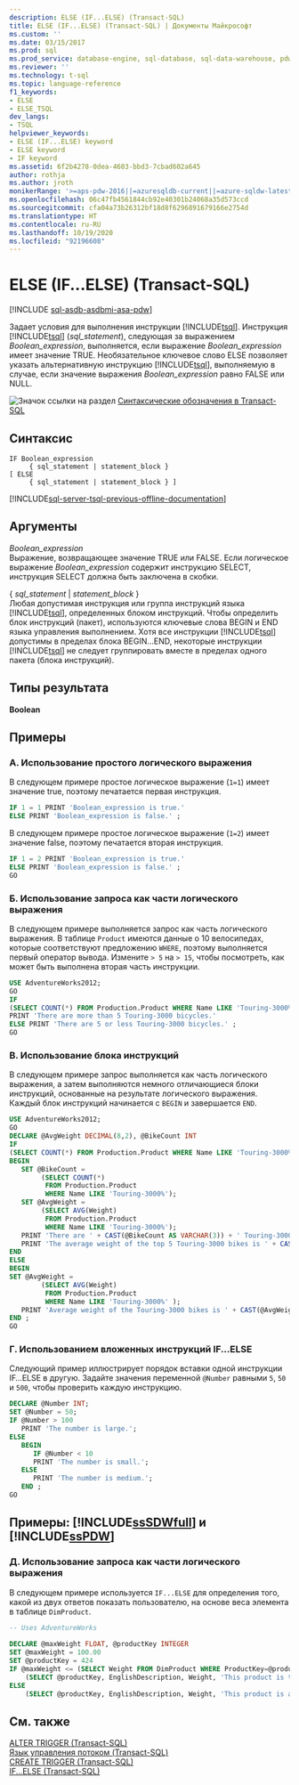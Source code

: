 ```yaml
---
description: ELSE (IF...ELSE) (Transact-SQL)
title: ELSE (IF...ELSE) (Transact-SQL) | Документы Майкрософт
ms.custom: ''
ms.date: 03/15/2017
ms.prod: sql
ms.prod_service: database-engine, sql-database, sql-data-warehouse, pdw
ms.reviewer: ''
ms.technology: t-sql
ms.topic: language-reference
f1_keywords:
- ELSE
- ELSE_TSQL
dev_langs:
- TSQL
helpviewer_keywords:
- ELSE (IF...ELSE) keyword
- ELSE keyword
- IF keyword
ms.assetid: 6f2b4278-0dea-4603-bbd3-7cbad602a645
author: rothja
ms.author: jroth
monikerRange: '>=aps-pdw-2016||=azuresqldb-current||=azure-sqldw-latest||>=sql-server-2016||=sqlallproducts-allversions||>=sql-server-linux-2017||=azuresqldb-mi-current'
ms.openlocfilehash: 06c47fb4561844cb92e40301b24068a35d573ccd
ms.sourcegitcommit: cfa04a73b26312bf18d8f6296891679166e2754d
ms.translationtype: HT
ms.contentlocale: ru-RU
ms.lasthandoff: 10/19/2020
ms.locfileid: "92196608"
---
```

# <a name="else-ifelse-transact-sql"></a>ELSE (IF...ELSE) (Transact-SQL)
[!INCLUDE [sql-asdb-asdbmi-asa-pdw](../../includes/applies-to-version/sql-asdb-asdbmi-asa-pdw.md)]

  Задает условия для выполнения инструкции [!INCLUDE[tsql](../../includes/tsql-md.md)]. Инструкция [!INCLUDE[tsql](../../includes/tsql-md.md)] (*sql_statement*), следующая за выражением *Boolean_expression*, выполняется, если выражение *Boolean_expression* имеет значение TRUE. Необязательное ключевое слово ELSE позволяет указать альтернативную инструкцию [!INCLUDE[tsql](../../includes/tsql-md.md)], выполняемую в случае, если значение выражения *Boolean_expression* равно FALSE или NULL.  
  
 ![Значок ссылки на раздел](../../database-engine/configure-windows/media/topic-link.gif "Значок ссылки на раздел") [Синтаксические обозначения в Transact-SQL](../../t-sql/language-elements/transact-sql-syntax-conventions-transact-sql.md)  
  
## <a name="syntax"></a>Синтаксис  
  
```syntaxsql
IF Boolean_expression   
     { sql_statement | statement_block }   
[ ELSE   
     { sql_statement | statement_block } ]   
```  
  
[!INCLUDE[sql-server-tsql-previous-offline-documentation](../../includes/sql-server-tsql-previous-offline-documentation.md)]

## <a name="arguments"></a>Аргументы
 *Boolean_expression*  
 Выражение, возвращающее значение TRUE или FALSE. Если логическое выражение *Boolean_expression* содержит инструкцию SELECT, инструкция SELECT должна быть заключена в скобки.  
  
 { *sql_statement* | *statement_block* }  
 Любая допустимая инструкция или группа инструкций языка [!INCLUDE[tsql](../../includes/tsql-md.md)], определенных блоком инструкций. Чтобы определить блок инструкций (пакет), используются ключевые слова BEGIN и END языка управления выполнением. Хотя все инструкции [!INCLUDE[tsql](../../includes/tsql-md.md)] допустимы в пределах блока BEGIN...END, некоторые инструкции [!INCLUDE[tsql](../../includes/tsql-md.md)] не следует группировать вместе в пределах одного пакета (блока инструкций).  
  
## <a name="result-types"></a>Типы результата  
 **Boolean**  
  
## <a name="examples"></a>Примеры  
  
### <a name="a-using-a-simple-boolean-expression"></a>A. Использование простого логического выражения  
 В следующем примере простое логическое выражение (`1=1`) имеет значение true, поэтому печатается первая инструкция.  
  
```sql
IF 1 = 1 PRINT 'Boolean_expression is true.'  
ELSE PRINT 'Boolean_expression is false.' ;  
```  
  
 В следующем примере простое логическое выражение (`1=2`) имеет значение false, поэтому печатается вторая инструкция.  
  
```sql
IF 1 = 2 PRINT 'Boolean_expression is true.'  
ELSE PRINT 'Boolean_expression is false.' ;  
GO  
```  
  
### <a name="b-using-a-query-as-part-of-a-boolean-expression"></a>Б. Использование запроса как части логического выражения  
 В следующем примере выполняется запрос как часть логического выражения. В таблице `Product` имеются данные о 10 велосипедах, которые соответствуют предложению `WHERE`, поэтому выполняется первый оператор вывода. Измените `> 5` на `> 15`, чтобы посмотреть, как может быть выполнена вторая часть инструкции.  
  
```sql
USE AdventureWorks2012;  
GO  
IF   
(SELECT COUNT(*) FROM Production.Product WHERE Name LIKE 'Touring-3000%' ) > 5  
PRINT 'There are more than 5 Touring-3000 bicycles.'  
ELSE PRINT 'There are 5 or less Touring-3000 bicycles.' ;  
GO  
```  
  
### <a name="c-using-a-statement-block"></a>В. Использование блока инструкций  
 В следующем примере запрос выполняется как часть логического выражения, а затем выполняются немного отличающиеся блоки инструкций, основанные на результате логического выражения. Каждый блок инструкций начинается с `BEGIN` и завершается `END`.  
  
```sql
USE AdventureWorks2012;  
GO  
DECLARE @AvgWeight DECIMAL(8,2), @BikeCount INT  
IF   
(SELECT COUNT(*) FROM Production.Product WHERE Name LIKE 'Touring-3000%' ) > 5  
BEGIN  
   SET @BikeCount =   
        (SELECT COUNT(*)   
         FROM Production.Product   
         WHERE Name LIKE 'Touring-3000%');  
   SET @AvgWeight =   
        (SELECT AVG(Weight)   
         FROM Production.Product   
         WHERE Name LIKE 'Touring-3000%');  
   PRINT 'There are ' + CAST(@BikeCount AS VARCHAR(3)) + ' Touring-3000 bikes.'  
   PRINT 'The average weight of the top 5 Touring-3000 bikes is ' + CAST(@AvgWeight AS VARCHAR(8)) + '.';  
END  
ELSE   
BEGIN  
SET @AvgWeight =   
        (SELECT AVG(Weight)  
         FROM Production.Product   
         WHERE Name LIKE 'Touring-3000%' );  
   PRINT 'Average weight of the Touring-3000 bikes is ' + CAST(@AvgWeight AS VARCHAR(8)) + '.' ;  
END ;  
GO  
```  
  
### <a name="d-using-nested-ifelse-statements"></a>Г. Использованием вложенных инструкций IF...ELSE  
 Следующий пример иллюстрирует порядок вставки одной инструкции IF…ELSE в другую. Задайте значения переменной `@Number` равными `5`, `50` и `500`, чтобы проверить каждую инструкцию.  
  
```sql
DECLARE @Number INT;  
SET @Number = 50;  
IF @Number > 100  
   PRINT 'The number is large.';  
ELSE   
   BEGIN  
      IF @Number < 10  
      PRINT 'The number is small.';  
   ELSE  
      PRINT 'The number is medium.';  
   END ;  
GO  
```  
  
## <a name="examples-sssdwfull-and-sspdw"></a>Примеры: [!INCLUDE[ssSDWfull](../../includes/sssdwfull-md.md)] и [!INCLUDE[ssPDW](../../includes/sspdw-md.md)]  
  
### <a name="e-using-a-query-as-part-of-a-boolean-expression"></a>Д. Использование запроса как части логического выражения  
 В следующем примере используется `IF...ELSE` для определения того, какой из двух ответов показать пользователю, на основе веса элемента в таблице `DimProduct`.  
  
```sql
-- Uses AdventureWorks  
  
DECLARE @maxWeight FLOAT, @productKey INTEGER  
SET @maxWeight = 100.00  
SET @productKey = 424  
IF @maxWeight <= (SELECT Weight FROM DimProduct WHERE ProductKey=@productKey)   
    (SELECT @productKey, EnglishDescription, Weight, 'This product is too heavy to ship and is only available for pickup.' FROM DimProduct WHERE ProductKey=@productKey)  
ELSE  
    (SELECT @productKey, EnglishDescription, Weight, 'This product is available for shipping or pickup.' FROM DimProduct WHERE ProductKey=@productKey)  
```  
  
## <a name="see-also"></a>См. также  
 [ALTER TRIGGER (Transact-SQL)](../../t-sql/statements/alter-trigger-transact-sql.md)   
 [Язык управления потоком (Transact-SQL)](~/t-sql/language-elements/control-of-flow.md)   
 [CREATE TRIGGER (Transact-SQL)](../../t-sql/statements/create-trigger-transact-sql.md)   
 [IF...ELSE &#40;Transact-SQL&#41;](../../t-sql/language-elements/if-else-transact-sql.md)  
  
  


